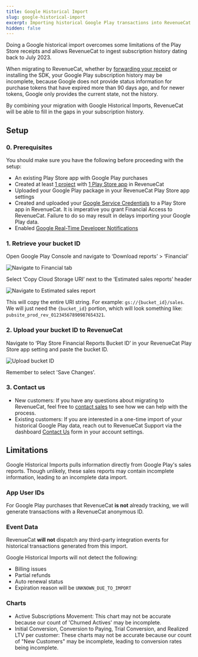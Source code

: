 ```yaml
---
title: Google Historical Import
slug: google-historical-import
excerpt: Importing historical Google Play transactions into RevenueCat
hidden: false
---
```


Doing a Google historical import overcomes some limitations of the Play Store receipts and allows RevenueCat to ingest subscription history dating back to July 2023.

When migrating to RevenueCat, whether by [forwarding your receipt](/migrating-to-revenuecat/sdk-or-not/sdk-less-integration) or installing the SDK, your Google Play subscription history may be incomplete, because Google does not provide status information for purchase tokens that have expired more than 90 days ago, and for newer tokens, Google only provides the current state, not the history.

By combining your migration with Google Historical Imports, RevenueCat will be able to fill in the gaps in your subscription history.

## Setup

### 0. Prerequisites

You should make sure you have the following before proceeding with the setup:

- An existing Play Store app with Google Play purchases
- Created at least [1 project](/projects/overview) with [1 Play Store app](/projects/connect-a-store) in RevenueCat
- Uploaded your Google Play package in your RevenueCat Play Store app settings
- Created and uploaded your [Google Service Credentials](/service-credentials/creating-play-service-credentials) to a Play Store app in RevenueCat. It is imperative you grant Financial Access to RevenueCat. Failure to do so may result in delays importing your Google Play data.
- Enabled [Google Real-Time Developer Notifications](/platform-resources/server-notifications/google-server-notifications)

### 1. Retrieve your bucket ID

Open Google Play Console and navigate to ‘Download reports’ > ‘Financial’

![Navigate to Financial tab](/images/bucket-id-1.png)

Select ‘Copy Cloud Storage URI’ next to the ‘Estimated sales reports’ header

![Navigate to Estimated sales report](/images/bucket-id-2.png)

This will copy the entire URI string. For example: `gs://{bucket_id}/sales`. We will just need the `{bucket_id}` portion, which will look something like: `pubsite_prod_rev_01234567890987654321`.

### 2. Upload your bucket ID to RevenueCat

Navigate to ‘Play Store Financial Reports Bucket ID’ in your RevenueCat Play Store app setting and paste the bucket ID.

![Upload bucket ID](/images/bucket-id-3.png)

Remember to select 'Save Changes'.

### 3. Contact us

- New customers: If you have any questions about migrating to RevenueCat, feel free to [contact sales](https://www.revenuecat.com/book-a-demo/) to see how we can help with the process.
- Existing customers: If you are interested in a one-time import of your historical Google Play data, reach out to RevenueCat Support via the dashboard [Contact Us](https://app.revenuecat.com/settings/support) form in your account settings.

## Limitations

Google Historical Imports pulls information directly from Google Play's sales reports. Though unlikely, these sales reports may contain incomplete information, leading to an incomplete data import.

### App User IDs

For Google Play purchases that RevenueCat **is not** already tracking, we will generate transactions with a RevenueCat anonymous ID.

### Event Data

RevenueCat **will not** dispatch any third-party integration events for historical transactions generated from this import.

Google Historical Imports will not detect the following:

- Billing issues
- Partial refunds
- Auto renewal status
- Expiration reason will be `UNKNOWN_DUE_TO_IMPORT`

### Charts

- Active Subscriptions Movement: This chart may not be accurate because our count of 'Churned Actives' may be incomplete.
- Initial Conversion, Conversion to Paying, Trial Conversion, and Realized LTV per customer: These charts may not be accurate because our count of "New Customers" may be incomplete, leading to conversion rates being incomplete.
